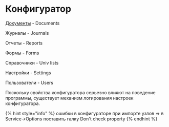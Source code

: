 # Конфигуратор

[Документы](https://bsoft.gitbook.io/wiki/razrabotka/konfigurator) - Documents

Журналы - Journals

Отчеты - Reports

Формы - Forms

Справочники - Univ lists

Настройки - Settings

Пользователи - Users

Поскольку свойства конфигуратора серьезно влияют на поведение программы, существует механизм логирования настроек конфигуратора.

{% hint style="info" %}
 ошибки в конфигураторе при импорте узлов =&gt; в Service-&gt;Options поставить галку Don't check property
{% endhint %}



